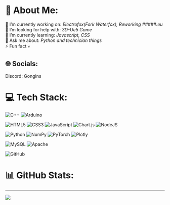 # 💫 About Me:
🔭 I’m currently working on: <i>Electrofox(Fork Waterfox), Reworking #####.eu</i> <br>🤝 I’m looking for help with: <i>3D-Ue5 Game</i> <br>🌱 I’m currently learning: <i>Javascript, CSS</i> <br>💬 Ask me about: <i>Python and technician things</i> <br>⚡ Fun fact 💀 


## 🌐 Socials:
Discord: Gongins

# 💻 Tech Stack:
![C++](https://img.shields.io/badge/c++-%2300599C.svg?style=for-the-badge&logo=c%2B%2B&logoColor=white)
![Arduino](https://img.shields.io/badge/-Arduino-00979D?style=for-the-badge&logo=Arduino&logoColor=white)

![HTML5](https://img.shields.io/badge/html5-%23E34F26.svg?style=for-the-badge&logo=html5&logoColor=white) 
![CSS3](https://img.shields.io/badge/css3-%231572B6.svg?style=for-the-badge&logo=css3&logoColor=white)
![JavaScript](https://img.shields.io/badge/javascript-%23323330.svg?style=for-the-badge&logo=javascript&logoColor=%23F7DF1E)
![Chart.js](https://img.shields.io/badge/chart.js-F5788D.svg?style=for-the-badge&logo=chart.js&logoColor=white)
![NodeJS](https://img.shields.io/badge/node.js-6DA55F?style=for-the-badge&logo=node.js&logoColor=white)

![Python](https://img.shields.io/badge/python-3670A0?style=for-the-badge&logo=python&logoColor=ffdd54)
![NumPy](https://img.shields.io/badge/numpy-%23013243.svg?style=for-the-badge&logo=numpy&logoColor=white)
![PyTorch](https://img.shields.io/badge/PyTorch-%23EE4C2C.svg?style=for-the-badge&logo=PyTorch&logoColor=white)
![Plotly](https://img.shields.io/badge/Plotly-%233F4F75.svg?style=for-the-badge&logo=plotly&logoColor=white)

![MySQL](https://img.shields.io/badge/mysql-4479A1.svg?style=for-the-badge&logo=mysql&logoColor=white) ![Apache](https://img.shields.io/badge/apache-%23D42029.svg?style=for-the-badge&logo=apache&logoColor=white) 

![GitHub](https://img.shields.io/badge/github-%23121011.svg?style=for-the-badge&logo=github&logoColor=white) 
# 📊 GitHub Stats:
---
[![](https://visitcount.itsvg.in/api?id=Lama&icon=0&color=2)](https://visitcount.itsvg.in)

<!-- Proudly created with GPRM ( https://gprm.itsvg.in ) -->
